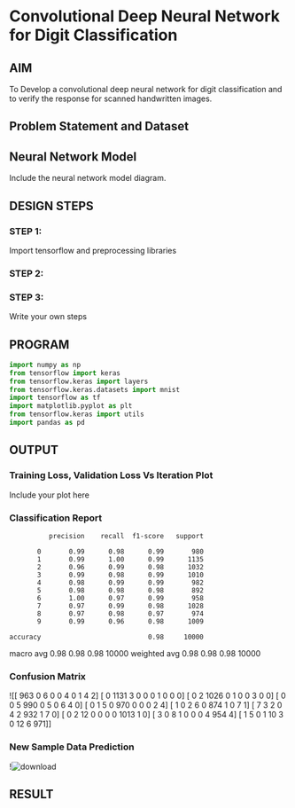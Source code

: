 # Convolutional Deep Neural Network for Digit Classification

## AIM

To Develop a convolutional deep neural network for digit classification and to verify the response for scanned handwritten images.

## Problem Statement and Dataset

## Neural Network Model

Include the neural network model diagram.

## DESIGN STEPS

### STEP 1:
Import tensorflow and preprocessing libraries


### STEP 2:

### STEP 3:

Write your own steps

## PROGRAM
```python
import numpy as np
from tensorflow import keras
from tensorflow.keras import layers
from tensorflow.keras.datasets import mnist
import tensorflow as tf
import matplotlib.pyplot as plt
from tensorflow.keras import utils
import pandas as pd

```
## OUTPUT

### Training Loss, Validation Loss Vs Iteration Plot

Include your plot here

### Classification Report

              precision    recall  f1-score   support

           0       0.99      0.98      0.99       980
           1       0.99      1.00      0.99      1135
           2       0.96      0.99      0.98      1032
           3       0.99      0.98      0.99      1010
           4       0.98      0.99      0.99       982
           5       0.98      0.98      0.98       892
           6       1.00      0.97      0.99       958
           7       0.97      0.99      0.98      1028
           8       0.97      0.98      0.97       974
           9       0.99      0.96      0.98      1009

    accuracy                           0.98     10000
   macro avg       0.98      0.98      0.98     10000
weighted avg       0.98      0.98      0.98     10000

### Confusion Matrix

![[ 963    0    6    0    0    4    0    1    4    2]
 [   0 1131    3    0    0    0    1    0    0    0]
 [   0    2 1026    0    1    0    0    3    0    0]
 [   0    0    5  990    0    5    0    6    4    0]
 [   0    1    5    0  970    0    0    0    2    4]
 [   1    0    2    6    0  874    1    0    7    1]
 [   7    3    2    0    4    2  932    1    7    0]
 [   0    2   12    0    0    0    0 1013    1    0]
 [   3    0    8    1    0    0    0    4  954    4]
 [   1    5    0    1   10    3    0   12    6  971]]

### New Sample Data Prediction

!![download](https://user-images.githubusercontent.com/105230321/192107312-eeb33d71-4378-4ae1-ac5d-fde7f5692692.png)


## RESULT
